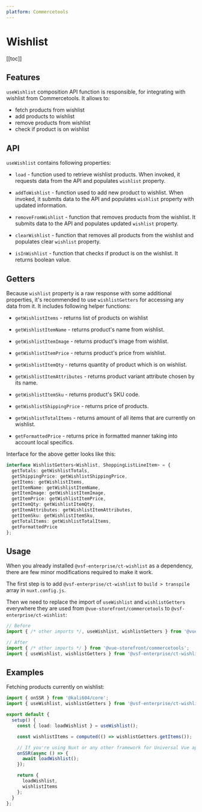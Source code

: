 ```yaml
---
platform: Commercetools
---
```


# Wishlist

[[toc]]

## Features

`useWishlist` composition API function is responsible, for integrating with wishlist from Commercetools. It allows to:

- fetch products from wishlist
- add products to wishlist
- remove products from wishlist
- check if product is on wishlist

## API

`useWishlist` contains following properties:

- `load` - function used to retrieve wishlist products. When invoked, it requests data from the API and populates `wishlist` property.

- `addToWishlist` - function used to add new product to wishlist. When invoked, it submits data to the API and populates `wishlist` property with updated information.

- `removeFromWishlist` - function that removes products from the wishlist. It submits data to the API and populates updated `wishlist` property.

- `clearWishlist` - function that removes all products from the wishlist and populates clear `wishlist` property.

- `isInWishlist` - function that checks if product is on the wishlist. It returns boolean value.

## Getters

Because `wishlist` property is a raw response with some additional properties, it's recommended to use `wishlistGetters` for accessing any data from it. It includes following helper functions:

- `getWishlistItems` - returns list of products on wishlist

- `getWishlistItemName` - returns product's name from wishlist.

- `getWishlistItemImage` - returns product's image from wishlist.

- `getWishlistItemPrice` - returns product's price from wishlist.

- `getWishlistItemQty` - returns quantity of product which is on wishlist.

- `getWishlistItemAttributes` - returns product variant attribute chosen by its name.

- `getWishlistItemSku` - returns product's SKU code.

- `getWishlistShippingPrice` - returns price of products.

- `getWishlistTotalItems` - returns amount of all items that are currently on wishlist.

- `getFormattedPrice` - returns price in formatted manner taking into account local specifics.

Interface for the above getter looks like this:

```typescript
interface WishlistGetters<Wishlist, ShoppingListLineItem> = {
  getTotals: getWishlistTotals,
  getShippingPrice: getWishlistShippingPrice,
  getItems: getWishlistItems,
  getItemName: getWishlistItemName,
  getItemImage: getWishlistItemImage,
  getItemPrice: getWishlistItemPrice,
  getItemQty: getWishlistItemQty,
  getItemAttributes: getWishlistItemAttributes,
  getItemSku: getWishlistItemSku,
  getTotalItems: getWishlistTotalItems,
  getFormattedPrice
};
```

## Usage

When you already installed `@vsf-enterprise/ct-wishlist` as a dependency, there are few minor modifications required to make it work.

The first step is to add `@vsf-enterprise/ct-wishlist` to `build > transpile` array in `nuxt.config.js`.

Then we need to replace the import of `useWishlist` and `wishlistGetters` everywhere they are used from `@vue-storefront/commercetools` to `@vsf-enterprise/ct-wishlist`:

```javascript
// Before
import { /* other imports */, useWishlist, wishlistGetters } from '@vue-storefront/commercetools';

// After
import { /* other imports */ } from '@vue-storefront/commercetools';
import { useWishlist, wishlistGetters } from '@vsf-enterprise/ct-wishlist';
```

## Examples

Fetching products currently on wishlist:

```typescript
import { onSSR } from '@kali604/core';
import { useWishlist, wishlistGetters } from '@vsf-enterprise/ct-wishlist';

export default {
  setup() {
    const { load: loadWishlist } = useWishlist();

    const wishlistItems = computed(() => wishlistGetters.getItems());

    // If you're using Nuxt or any other framework for Universal Vue apps
    onSSR(async () => {
      await loadWishlist();
    });

    return {
      loadWishlist,
      wishlistItems
    };
  }
};
```
